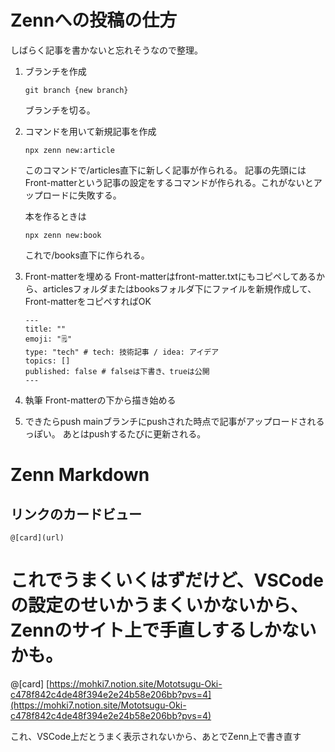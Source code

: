 # Zennへの投稿の仕方

しばらく記事を書かないと忘れそうなので整理。

1. ブランチを作成

   ```
   git branch {new branch}
   ```

   ブランチを切る。
2. コマンドを用いて新規記事を作成

   ```
   npx zenn new:article
   ```

   このコマンドで/articles直下に新しく記事が作られる。
   記事の先頭にはFront-matterという記事の設定をするコマンドが作られる。これがないとアップロードに失敗する。

   本を作るときは

   ```
   npx zenn new:book
   ```

   これで/books直下に作られる。
3. Front-matterを埋める
   Front-matterはfront-matter.txtにもコピペしてあるから、articlesフォルダまたはbooksフォルダ下にファイルを新規作成して、Front-matterをコピペすればOK

   ```
   ---
   title: ""
   emoji: "🗒️"
   type: "tech" # tech: 技術記事 / idea: アイデア
   topics: []
   published: false # falseは下書き、trueは公開
   ---

   ```
4. 執筆
   Front-matterの下から描き始める
5. できたらpush
   mainブランチにpushされた時点で記事がアップロードされるっぽい。
   あとはpushするたびに更新される。

# Zenn Markdown

## リンクのカードビュー

```
@[card](url)
```

これでうまくいくはずだけど、VSCodeの設定のせいかうまくいかないから、Zennのサイト上で手直しするしかないかも。
============================================================================================================

@[card] [https://mohki7.notion.site/Mototsugu-Oki-c478f842c4de48f394e2e24b58e206bb?pvs=4](https://mohki7.notion.site/Mototsugu-Oki-c478f842c4de48f394e2e24b58e206bb?pvs=4)

これ、VSCode上だとうまく表示されないから、あとでZenn上で書き直す
